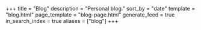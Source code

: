 +++
title = "Blog"
description = "Personal blog."
sort_by = "date"
template = "blog.html"
page_template = "blog-page.html"
generate_feed = true
in_search_index = true
aliases = ["blog"]
+++
